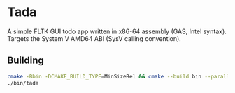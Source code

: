 # Tada

A simple FLTK GUI todo app written in x86-64 assembly (GAS, Intel syntax).  
Targets the System V AMD64 ABI (SysV calling convention).

## Building
```bash
cmake -Bbin -DCMAKE_BUILD_TYPE=MinSizeRel && cmake --build bin --parallel
./bin/tada
```
